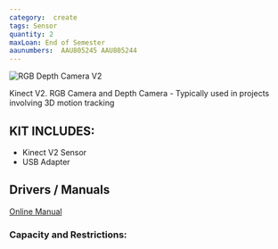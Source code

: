```yaml
---
category:  create
tags: Sensor
quantity: 2
maxLoan: End of Semester
aaunumbers:  AAU805245 AAU805244
---
```

![RGB Depth Camera V2](https://upload.wikimedia.org/wikipedia/commons/thumb/f/f6/Xbox-One-Kinect.jpg/440px-Xbox-One-Kinect.jpg)

Kinect V2. RGB Camera and Depth Camera - Typically used in projects involving 3D motion tracking
## KIT INCLUDES:
-  Kinect V2 Sensor 
-  USB Adapter

## Drivers / Manuals
[Online Manual](https://www.manualslib.com/manual/1734282/Microsoft-Kinect-For-Windows-V2.html)



### Capacity and Restrictions:
